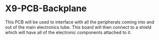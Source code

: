 # X9-PCB-Backplane
This PCB will be used to interface with all the peripherals coming into and out of the main electronics tube.  This board will then connect to a shield which will have all of the electronic components attached to it.
